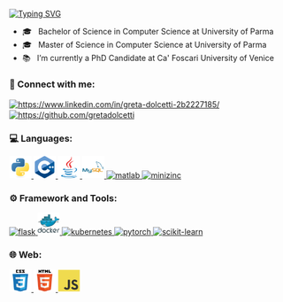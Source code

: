 [![Typing SVG](https://readme-typing-svg.herokuapp.com?color=1EB8F7&vCenter=true&width=600&lines=Hello+World!+I'm+Greta+:\))](https://git.io/typing-svg)
- 🎓 &nbsp; Bachelor of Science in Computer Science at University of Parma<br>
- 🎓 &nbsp; Master of Science in Computer Science at University of Parma<br>
- 📚 &nbsp; I’m currently a PhD Candidate at Ca' Foscari University of Venice<br>
<!--
- 👯 &nbsp; I’m looking to collaborate on ... 
- 😄 &nbsp; Pronouns: ...
- 🤔 &nbsp; I’m looking for help with ...
- 💬 &nbsp; Ask me about ...
- ⚡ &nbsp; Fun fact: ...
!-->
<h3 align="left">💬 Connect with me:</h3>
<p align="left">
<a href="https://linkedin.com/in/https://www.linkedin.com/in/greta-dolcetti-2b2227185/" target="blank"><img align="center" src="https://raw.githubusercontent.com/rahuldkjain/github-profile-readme-generator/master/src/images/icons/Social/linked-in-alt.svg" alt="https://www.linkedin.com/in/greta-dolcetti-2b2227185/" height="30" width="40" /></a>
<a href="https://github.com/gretadolcetti/" target="blank"><img align="center" src="https://raw.githubusercontent.com/simple-icons/simple-icons/f1f814e7e8dfedc8b2c0ca727f58a6d35d3a7a89/icons/github.svg" alt="https://github.com/gretadolcetti" height="30" width="40" /></a>
</p>

<h3 align="left">💻 Languages:</h3>
<p align="left"> 
  <a href="https://www.python.org" target="_blank"> <img src="https://raw.githubusercontent.com/devicons/devicon/master/icons/python/python-original.svg" alt="python" width="40" height="40"/> </a>
  <a href="https://www.w3schools.com/cpp/" target="_blank"> <img src="https://raw.githubusercontent.com/devicons/devicon/master/icons/cplusplus/cplusplus-original.svg" alt="cplusplus" width="40" height="40"/>
  </a> 
  <a href="https://www.java.com" target="_blank"> <img src="https://raw.githubusercontent.com/devicons/devicon/master/icons/java/java-original.svg" alt="java" width="40" height="40"/> </a> 
  <a href="https://www.mysql.com/" target="_blank"> <img src="https://raw.githubusercontent.com/devicons/devicon/master/icons/mysql/mysql-original-wordmark.svg" alt="mysql" width="40" height="40"/> </a> 
  <a href="https://www.mathworks.com/" target="_blank"> <img src="https://upload.wikimedia.org/wikipedia/commons/2/21/Matlab_Logo.png" alt="matlab" width="40" height="40"/> </a> 
  <a href="https://www.minizinc.org/" target="_blank"> <img src="https://www.minizinc.org/MiniZn_logo.png" alt="minizinc" width="40" height="40"/> </a> 
</p>

<h3 align="left">⚙️ Framework and Tools:</h3>
<p align="left"> 
  <a href="https://flask.palletsprojects.com/" target="_blank"> <img src="https://www.vectorlogo.zone/logos/pocoo_flask/pocoo_flask-icon.svg" alt="flask" width="40" height="40"/> </a> 
  <a href="https://www.docker.com/" target="_blank"> <img src="https://raw.githubusercontent.com/devicons/devicon/master/icons/docker/docker-original-wordmark.svg" alt="docker" width="40" height="40"/> </a> 
  <a href="https://kubernetes.io" target="_blank"> <img src="https://www.vectorlogo.zone/logos/kubernetes/kubernetes-icon.svg" alt="kubernetes" width="40" height="40"/> </a> 
  <a href="https://pytorch.org/" target="_blank"> <img src="https://upload.wikimedia.org/wikipedia/commons/thumb/c/c6/PyTorch_logo_black.svg/2880px-PyTorch_logo_black.svg.png" alt="pytorch" width="80" height="40"/> </a> 
  <a href="https://scikit-learn.org/stable/" target="_blank"> <img src="https://upload.wikimedia.org/wikipedia/commons/thumb/0/05/Scikit_learn_logo_small.svg/2880px-Scikit_learn_logo_small.svg.png" alt="scikit-learn" width="80" height="40"/> </a>
</p>

<h3 align="left">🌐 Web:</h3>
<p align="left"> 
<a href="https://www.w3schools.com/css/" target="_blank"> <img src="https://raw.githubusercontent.com/devicons/devicon/master/icons/css3/css3-original-wordmark.svg" alt="css3" width="40" height="40"/> </a>
  <a href="https://www.w3.org/html/" target="_blank"> <img src="https://raw.githubusercontent.com/devicons/devicon/master/icons/html5/html5-original-wordmark.svg" alt="html5" width="40" height="40"/> </a> 
  <a href="https://developer.mozilla.org/en-US/docs/Web/JavaScript" target="_blank"> <img src="https://raw.githubusercontent.com/devicons/devicon/master/icons/javascript/javascript-original.svg" alt="javascript" width="40" height="40"/> </a>   
</p>
